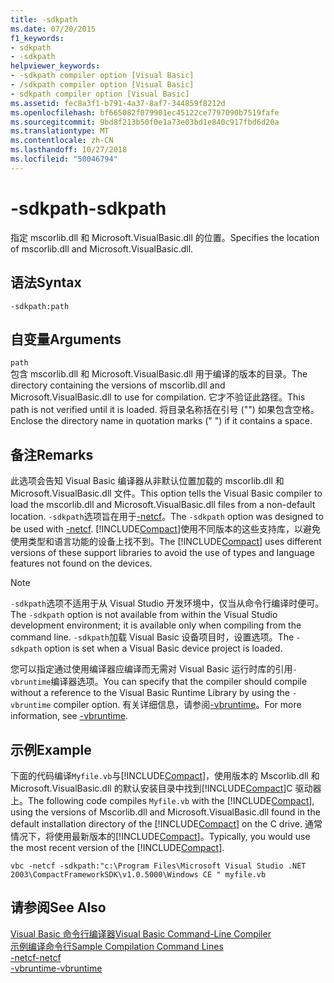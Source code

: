 ```yaml
---
title: -sdkpath
ms.date: 07/20/2015
f1_keywords:
- sdkpath
- -sdkpath
helpviewer_keywords:
- -sdkpath compiler option [Visual Basic]
- /sdkpath compiler option [Visual Basic]
- sdkpath compiler option [Visual Basic]
ms.assetid: fec8a3f1-b791-4a37-8af7-344859f8212d
ms.openlocfilehash: bf665082f079901ec45122ce7797090b7519fafe
ms.sourcegitcommit: 9bd8f213b50f0e1a73e03bd1e840c917fbd6d20a
ms.translationtype: MT
ms.contentlocale: zh-CN
ms.lasthandoff: 10/27/2018
ms.locfileid: "50046794"
---
```

# <a name="-sdkpath"></a><span data-ttu-id="ef84b-102">-sdkpath</span><span class="sxs-lookup"><span data-stu-id="ef84b-102">-sdkpath</span></span>
<span data-ttu-id="ef84b-103">指定 mscorlib.dll 和 Microsoft.VisualBasic.dll 的位置。</span><span class="sxs-lookup"><span data-stu-id="ef84b-103">Specifies the location of mscorlib.dll and Microsoft.VisualBasic.dll.</span></span>  
  
## <a name="syntax"></a><span data-ttu-id="ef84b-104">语法</span><span class="sxs-lookup"><span data-stu-id="ef84b-104">Syntax</span></span>  
  
```  
-sdkpath:path  
```  
  
## <a name="arguments"></a><span data-ttu-id="ef84b-105">自变量</span><span class="sxs-lookup"><span data-stu-id="ef84b-105">Arguments</span></span>  
 `path`  
 <span data-ttu-id="ef84b-106">包含 mscorlib.dll 和 Microsoft.VisualBasic.dll 用于编译的版本的目录。</span><span class="sxs-lookup"><span data-stu-id="ef84b-106">The directory containing the versions of mscorlib.dll and Microsoft.VisualBasic.dll to use for compilation.</span></span> <span data-ttu-id="ef84b-107">它才不验证此路径。</span><span class="sxs-lookup"><span data-stu-id="ef84b-107">This path is not verified until it is loaded.</span></span> <span data-ttu-id="ef84b-108">将目录名称括在引号 ("") 如果包含空格。</span><span class="sxs-lookup"><span data-stu-id="ef84b-108">Enclose the directory name in quotation marks (" ") if it contains a space.</span></span>  
  
## <a name="remarks"></a><span data-ttu-id="ef84b-109">备注</span><span class="sxs-lookup"><span data-stu-id="ef84b-109">Remarks</span></span>  
 <span data-ttu-id="ef84b-110">此选项会告知 Visual Basic 编译器从非默认位置加载的 mscorlib.dll 和 Microsoft.VisualBasic.dll 文件。</span><span class="sxs-lookup"><span data-stu-id="ef84b-110">This option tells the Visual Basic compiler to load the mscorlib.dll and Microsoft.VisualBasic.dll files from a non-default location.</span></span> <span data-ttu-id="ef84b-111">`-sdkpath`选项旨在用于[-netcf](../../../visual-basic/reference/command-line-compiler/netcf.md)。</span><span class="sxs-lookup"><span data-stu-id="ef84b-111">The `-sdkpath` option was designed to be used with [-netcf](../../../visual-basic/reference/command-line-compiler/netcf.md).</span></span> <span data-ttu-id="ef84b-112">[!INCLUDE[Compact](~/includes/compact-md.md)]使用不同版本的这些支持库，以避免使用类型和语言功能的设备上找不到。</span><span class="sxs-lookup"><span data-stu-id="ef84b-112">The [!INCLUDE[Compact](~/includes/compact-md.md)] uses different versions of these support libraries to avoid the use of types and language features not found on the devices.</span></span>  
  
> [!NOTE]
>  <span data-ttu-id="ef84b-113">`-sdkpath`选项不适用于从 Visual Studio 开发环境中，仅当从命令行编译时便可。</span><span class="sxs-lookup"><span data-stu-id="ef84b-113">The `-sdkpath` option is not available from within the Visual Studio development environment; it is available only when compiling from the command line.</span></span> <span data-ttu-id="ef84b-114">`-sdkpath`加载 Visual Basic 设备项目时，设置选项。</span><span class="sxs-lookup"><span data-stu-id="ef84b-114">The `-sdkpath` option is set when a Visual Basic device project is loaded.</span></span>  
  
 <span data-ttu-id="ef84b-115">您可以指定通过使用编译器应编译而无需对 Visual Basic 运行时库的引用`-vbruntime`编译器选项。</span><span class="sxs-lookup"><span data-stu-id="ef84b-115">You can specify that the compiler should compile without a reference to the Visual Basic Runtime Library by using the `-vbruntime` compiler option.</span></span> <span data-ttu-id="ef84b-116">有关详细信息，请参阅[-vbruntime](../../../visual-basic/reference/command-line-compiler/vbruntime.md)。</span><span class="sxs-lookup"><span data-stu-id="ef84b-116">For more information, see [-vbruntime](../../../visual-basic/reference/command-line-compiler/vbruntime.md).</span></span>  
  
## <a name="example"></a><span data-ttu-id="ef84b-117">示例</span><span class="sxs-lookup"><span data-stu-id="ef84b-117">Example</span></span>  
 <span data-ttu-id="ef84b-118">下面的代码编译`Myfile.vb`与[!INCLUDE[Compact](~/includes/compact-md.md)]，使用版本的 Mscorlib.dll 和 Microsoft.VisualBasic.dll 的默认安装目录中找到[!INCLUDE[Compact](~/includes/compact-md.md)]C 驱动器上。</span><span class="sxs-lookup"><span data-stu-id="ef84b-118">The following code compiles `Myfile.vb` with the [!INCLUDE[Compact](~/includes/compact-md.md)], using the versions of Mscorlib.dll and Microsoft.VisualBasic.dll found in the default installation directory of the [!INCLUDE[Compact](~/includes/compact-md.md)] on the C drive.</span></span> <span data-ttu-id="ef84b-119">通常情况下，将使用最新版本的[!INCLUDE[Compact](~/includes/compact-md.md)]。</span><span class="sxs-lookup"><span data-stu-id="ef84b-119">Typically, you would use the most recent version of the [!INCLUDE[Compact](~/includes/compact-md.md)].</span></span>  
  
```console
vbc -netcf -sdkpath:"c:\Program Files\Microsoft Visual Studio .NET 2003\CompactFrameworkSDK\v1.0.5000\Windows CE " myfile.vb  
```  
  
## <a name="see-also"></a><span data-ttu-id="ef84b-120">请参阅</span><span class="sxs-lookup"><span data-stu-id="ef84b-120">See Also</span></span>  
 [<span data-ttu-id="ef84b-121">Visual Basic 命令行编译器</span><span class="sxs-lookup"><span data-stu-id="ef84b-121">Visual Basic Command-Line Compiler</span></span>](../../../visual-basic/reference/command-line-compiler/index.md)  
 [<span data-ttu-id="ef84b-122">示例编译命令行</span><span class="sxs-lookup"><span data-stu-id="ef84b-122">Sample Compilation Command Lines</span></span>](../../../visual-basic/reference/command-line-compiler/sample-compilation-command-lines.md)  
 [<span data-ttu-id="ef84b-123">-netcf</span><span class="sxs-lookup"><span data-stu-id="ef84b-123">-netcf</span></span>](../../../visual-basic/reference/command-line-compiler/netcf.md)  
 [<span data-ttu-id="ef84b-124">-vbruntime</span><span class="sxs-lookup"><span data-stu-id="ef84b-124">-vbruntime</span></span>](../../../visual-basic/reference/command-line-compiler/vbruntime.md)
